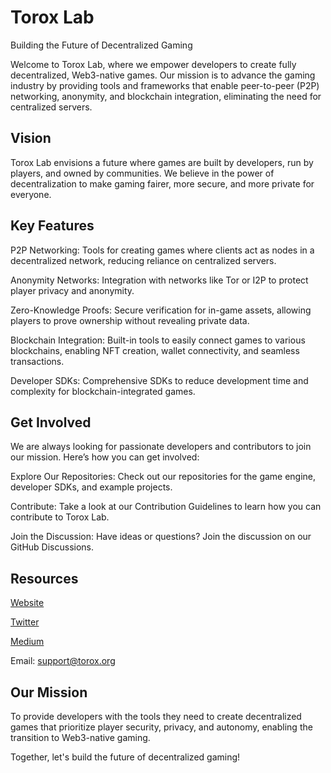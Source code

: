 # Torox Lab

Building the Future of Decentralized Gaming

Welcome to Torox Lab, where we empower developers to create fully decentralized, Web3-native games. Our mission is to advance the gaming industry by providing tools and frameworks that enable peer-to-peer (P2P) networking, anonymity, and blockchain integration, eliminating the need for centralized servers.

## Vision

Torox Lab envisions a future where games are built by developers, run by players, and owned by communities. We believe in the power of decentralization to make gaming fairer, more secure, and more private for everyone.

## Key Features

P2P Networking: Tools for creating games where clients act as nodes in a decentralized network, reducing reliance on centralized servers.

Anonymity Networks: Integration with networks like Tor or I2P to protect player privacy and anonymity.

Zero-Knowledge Proofs: Secure verification for in-game assets, allowing players to prove ownership without revealing private data.

Blockchain Integration: Built-in tools to easily connect games to various blockchains, enabling NFT creation, wallet connectivity, and seamless transactions.

Developer SDKs: Comprehensive SDKs to reduce development time and complexity for blockchain-integrated games.

## Get Involved

We are always looking for passionate developers and contributors to join our mission. Here’s how you can get involved:

Explore Our Repositories: Check out our repositories for the game engine, developer SDKs, and example projects.

Contribute: Take a look at our Contribution Guidelines to learn how you can contribute to Torox Lab.

Join the Discussion: Have ideas or questions? Join the discussion on our GitHub Discussions.

## Resources

[Website](https://torox.org)

[Twitter](https://x.com/Torox_org)

[Medium](https://medium.com/@TOROX)

Email: support@torox.org

## Our Mission

To provide developers with the tools they need to create decentralized games that prioritize player security, privacy, and autonomy, enabling the transition to Web3-native gaming.

Together, let's build the future of decentralized gaming!
